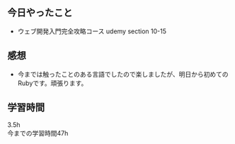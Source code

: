 ## 今日やったこと
- ウェブ開発入門完全攻略コース udemy section 10-15

## 感想
- 今までは触ったことのある言語でしたので楽しましたが、明日から初めてのRubyです。頑張ります。

## 学習時間
3.5h  
今までの学習時間47h
